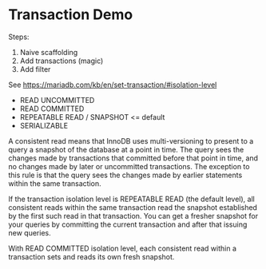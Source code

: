 # Transaction Demo

Steps: 

1. Naive scaffolding
2. Add transactions (magic)
3. Add filter

See https://mariadb.com/kb/en/set-transaction/#isolation-level

* READ UNCOMMITTED
* READ COMMITTED
* REPEATABLE READ / SNAPSHOT <= default
* SERIALIZABLE

A consistent read means that InnoDB uses multi-versioning to present to a query a snapshot of the database at a point in time. The query sees the changes made by transactions that committed before that point in time, and no changes made by later or uncommitted transactions. The exception to this rule is that the query sees the changes made by earlier statements within the same transaction. 

If the transaction isolation level is REPEATABLE READ (the default level), all consistent reads within the same transaction read the snapshot established by the first such read in that transaction. You can get a fresher snapshot for your queries by committing the current transaction and after that issuing new queries.

With READ COMMITTED isolation level, each consistent read within a transaction sets and reads its own fresh snapshot.